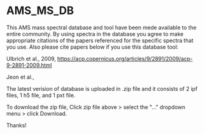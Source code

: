 # AMS_MS_DB

This AMS mass spectral database and tool have been mede available to the entire community. By using spectra in the database you agree to make appropriate citations of the papers referenced for the specific spectra that you use. 
Also please cite papers below  if you use this database tool: 

Ulbrich et al., 2009, https://acp.copernicus.org/articles/9/2891/2009/acp-9-2891-2009.html

Jeon et al., 

The latest verision of database is uploaded in .zip file and it consists of 2 ipf files, 1 h5 file, and 1 pxt file. 

To download the zip file, Click zip file above > select the "…" dropdown menu > click Download.

Thanks!
